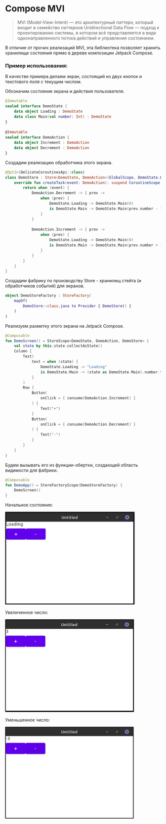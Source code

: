 # Compose MVI

> MVI (Model-View-Intent) — это архитектурный паттерн, который входит в семейство паттернов Unidirectional Data Flow —
> подход к проектированию системы, в котором всё представляется в виде однонаправленного потока действий и управления
> состоянием.

В отличие от прочих реализаций MVI, эта библиотека позволяет хранить хранилище состояния прямо в дереве композиции
Jetpack Compose.

### Пример использования:

В качестве примера делаем экран, состоящий из двух кнопок и текстового поля с текущим числом.

Обозначим состояния экрана и действия пользователя.

```kotlin
@Immutable
sealed interface DemoState {
    data object Loading : DemoState
    data class Main(val number: Int) : DemoState
}

@Immutable
sealed interface DemoAction {
    data object Increment : DemoAction
    data object Decrement : DemoAction
}
```

Создадим реализацию обработчика этого экрана.

```kotlin
@OptIn(DelicateCoroutinesApi::class)
class DemoStore : Store<DemoState, DemoAction>(GlobalScope, DemoState.Loading) {
    override fun createTask(event: DemoAction): suspend CoroutineScope.(DemoState) -> DemoState {
        return when (event) {
            DemoAction.Decrement -> { prev ->
                when (prev) {
                    DemoState.Loading -> DemoState.Main(0)
                    is DemoState.Main -> DemoState.Main(prev.number - 1)
                }
            }

            DemoAction.Increment -> { prev ->
                when (prev) {
                    DemoState.Loading -> DemoState.Main(0)
                    is DemoState.Main -> DemoState.Main(prev.number + 1)
                }
            }
        }
    }
}
```

Создадим фабрику по производству Store - хранилищ стейта (и обработчиков событий) для экранов.

```kotlin
object DemoStoreFactory : StoreFactory(
    mapOf(
        DemoStore::class.java to Provider { DemoStore() }
    )
)
```

Реализуем разметку этого экрана на Jetpack Compose.

```kotlin
@Composable
fun DemoScreen() = StoreScope<DemoState, DemoAction, DemoStore> {
    val state by this.state.collectAsState()
    Column {
        Text(
            text = when (state) {
                DemoState.Loading -> "Loading"
                is DemoState.Main -> (state as DemoState.Main).number.toString()
            }
        )
        Row {
            Button(
                onClick = { consume(DemoAction.Increment) }
            ) {
                Text("+")
            }
            Button(
                onClick = { consume(DemoAction.Decrement) }
            ) {
                Text("-")
            }
        }
    }
}
```

Будем вызывать его из функции-обертки, создающей область видимости для фабрики.

```kotlin
@Composable
fun DemoApp() = StoreFactoryScope(DemoStoreFactory) {
    DemoScreen()
}
```

Начальное состояние:

![](loading-state.png "Начальное состояние")

Увеличенное число:

![](incremented.png "Увеличенное число")

Уменьшенное число:

![](decremented.png "Уменьшенное число")
